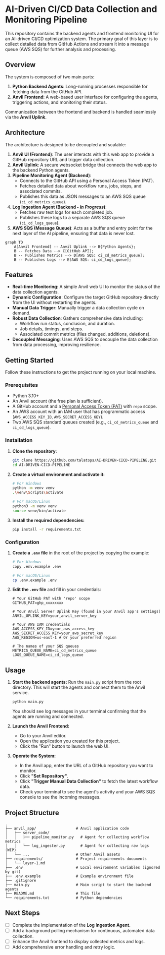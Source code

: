 # AI-Driven CI/CD Data Collection and Monitoring Pipeline

This repository contains the backend agents and frontend monitoring UI for an AI-driven CI/CD optimization system. The primary goal of this layer is to collect detailed data from GitHub Actions and stream it into a message queue (AWS SQS) for further analysis and processing.

## Overview

The system is composed of two main parts:
1.  **Python Backend Agents**: Long-running processes responsible for fetching data from the GitHub API.
2.  **Anvil Frontend**: A web-based user interface for configuring the agents, triggering actions, and monitoring their status.

Communication between the frontend and backend is handled seamlessly via the **Anvil Uplink**.

## Architecture

The architecture is designed to be decoupled and scalable:

1.  **Anvil UI (Frontend)**: The user interacts with this web app to provide a GitHub repository URL and trigger data collection.
2.  **Anvil Uplink**: A secure websocket bridge that connects the web app to the backend Python agents.
3.  **Pipeline Monitoring Agent (Backend)**:
    - Connects to the GitHub API using a Personal Access Token (PAT).
    - Fetches detailed data about workflow runs, jobs, steps, and associated commits.
    - Publishes this data as JSON messages to an AWS SQS queue (`ci_cd_metrics_queue`).
4.  **Log Ingestion Agent (Backend - *In Progress*)**:
    - Fetches raw text logs for each completed job.
    - Publishes these logs to a separate AWS SQS queue (`ci_cd_logs_queue`).
5.  **AWS SQS (Message Queue)**: Acts as a buffer and entry point for the next layer of the AI pipeline, ensuring that data is never lost.

```mermaid
graph TD
    A[Anvil Frontend] -- Anvil Uplink --> B{Python Agents};
    B -- Fetches Data --> C[GitHub API];
    B -- Publishes Metrics --> D[AWS SQS: ci_cd_metrics_queue];
    B -- Publishes Logs --> E[AWS SQS: ci_cd_logs_queue];
```

## Features

- **Real-time Monitoring**: A simple Anvil web UI to monitor the status of the data collection agents.
- **Dynamic Configuration**: Configure the target GitHub repository directly from the UI without restarting the agents.
- **Manual Data Trigger**: Manually trigger a data collection cycle on demand.
- **Robust Data Collection**: Gathers comprehensive data including:
    - Workflow run status, conclusion, and duration.
    - Job details, timings, and steps.
    - Associated commit metrics (files changed, additions, deletions).
- **Decoupled Messaging**: Uses AWS SQS to decouple the data collection from data processing, improving resilience.

## Getting Started

Follow these instructions to get the project running on your local machine.

### Prerequisites

- Python 3.10+
- An Anvil account (the free plan is sufficient).
- A GitHub account and a [Personal Access Token (PAT)](https://docs.github.com/en/authentication/keeping-your-account-and-data-secure/managing-your-personal-access-tokens) with `repo` scope.
- An AWS account with an IAM user that has programmatic access (`AWS_ACCESS_KEY_ID`, `AWS_SECRET_ACCESS_KEY`).
- Two AWS SQS standard queues created (e.g., `ci_cd_metrics_queue` and `ci_cd_logs_queue`).

### Installation

1.  **Clone the repository:**
    ```bash
    git clone https://github.com/talatops/AI-DRIVEN-CICD-PIPELINE.git
    cd AI-DRIVEN-CICD-PIPELINE
    ```

2.  **Create a virtual environment and activate it:**
    ```bash
    # For Windows
    python -m venv venv
    .\venv\Scripts\activate

    # For macOS/Linux
    python3 -m venv venv
    source venv/bin/activate
    ```

3.  **Install the required dependencies:**
    ```bash
    pip install -r requirements.txt
    ```

### Configuration

1.  **Create a `.env` file** in the root of the project by copying the example:
    ```bash
    # For Windows
    copy .env.example .env

    # For macOS/Linux
    cp .env.example .env
    ```

2.  **Edit the `.env` file** and fill in your credentials:
    ```env
    # Your GitHub PAT with 'repo' scope
    GITHUB_PAT=ghp_xxxxxxxx

    # Your Anvil Server Uplink Key (found in your Anvil app's settings)
    ANVIL_UPLINK_KEY=your_anvil_server_key

    # Your AWS IAM credentials
    AWS_ACCESS_KEY_ID=your_aws_access_key
    AWS_SECRET_ACCESS_KEY=your_aws_secret_key
    AWS_REGION=us-east-1 # Or your preferred region

    # The names of your SQS queues
    METRICS_QUEUE_NAME=ci_cd_metrics_queue
    LOGS_QUEUE_NAME=ci_cd_logs_queue
    ```

## Usage

1.  **Start the backend agents:**
    Run the `main.py` script from the root directory. This will start the agents and connect them to the Anvil service.
    ```bash
    python main.py
    ```
    You should see log messages in your terminal confirming that the agents are running and connected.

2.  **Launch the Anvil Frontend:**
    - Go to your Anvil editor.
    - Open the application you created for this project.
    - Click the "Run" button to launch the web UI.

3.  **Operate the System:**
    - In the Anvil app, enter the URL of a GitHub repository you want to monitor.
    - Click **"Set Repository"**.
    - Click **"Trigger Manual Data Collection"** to fetch the latest workflow data.
    - Check your terminal to see the agent's activity and your AWS SQS console to see the incoming messages.

## Project Structure

```
.  
├── anvil_app/                  # Anvil application code
│   ├── server_code/
│   │   ├── pipeline_monitor.py   # Agent for collecting workflow metrics
│   │   └── log_ingester.py       # Agent for collecting raw logs (WIP)
│   └── ...                     # Other Anvil assets
├── requirements/               # Project requirements documents
│   └── layer-1.md
├── .env                        # Local environment variables (ignored by git)
├── .env.example                # Example environment file
├── .gitignore
├── main.py                     # Main script to start the backend agents
├── README.md                   # This file
└── requirements.txt            # Python dependencies
```

## Next Steps

- [ ] Complete the implementation of the **Log Ingestion Agent**.
- [ ] Add a background polling mechanism for continuous, automated data collection.
- [ ] Enhance the Anvil frontend to display collected metrics and logs.
- [ ] Add comprehensive error handling and retry logic.
